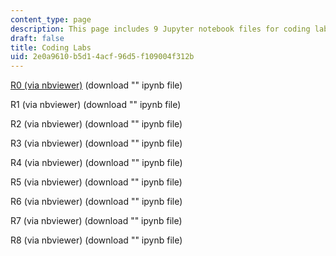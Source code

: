 ```yaml
---
content_type: page
description: This page includes 9 Jupyter notebook files for coding labs.
draft: false
title: Coding Labs
uid: 2e0a9610-b5d1-4acf-96d5-f109004f312b
---
```

[R0 (via nbviewer)](https://nbviewer.org/urls/https://draft.ocw.mit.edu/courses/res-2-008-thermodynamics-and-climate-change-summer-2020/resources/mitres-2-008su22_coding0/) (download "" ipynb file)

R1 (via nbviewer) (download "" ipynb file)

R2 (via nbviewer) (download "" ipynb file)

R3 (via nbviewer) (download "" ipynb file)

R4 (via nbviewer) (download "" ipynb file)

R5 (via nbviewer) (download "" ipynb file)

R6 (via nbviewer) (download "" ipynb file)

R7 (via nbviewer) (download "" ipynb file)

R8 (via nbviewer) (download "" ipynb file)